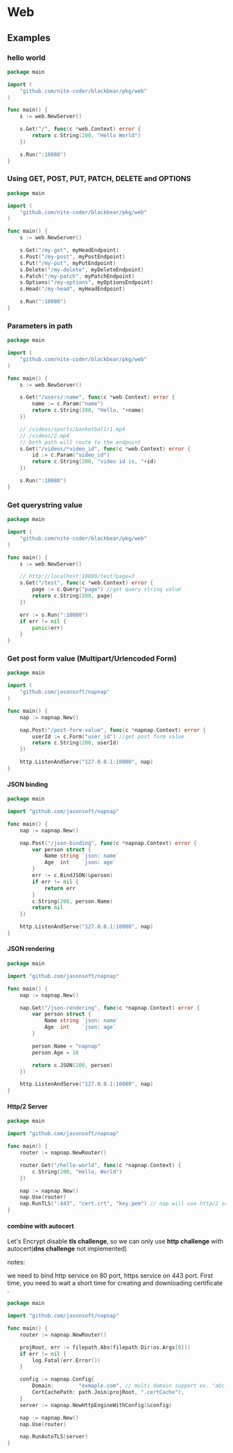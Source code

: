 # Web



## Examples

### hello world
```go
package main

import (
	"github.com/nite-coder/blackbear/pkg/web"
)

func main() {
	s := web.NewServer()

	s.Get("/", func(c *web.Context) error {
		return c.String(200, "Hello World")
	})

	s.Run(":10080")
}
```

### Using GET, POST, PUT, PATCH, DELETE and OPTIONS
```go
package main

import (
	"github.com/nite-coder/blackbear/pkg/web"
)

func main() {
	s := web.NewServer()

	s.Get("/my-get", myHeadEndpoint)
	s.Post("/my-post", myPostEndpoint)
	s.Put("/my-put", myPutEndpoint)
	s.Delete("/my-delete", myDeleteEndpoint)
	s.Patch("/my-patch", myPatchEndpoint)
	s.Options("/my-options", myOptionsEndpoint)
	s.Head("/my-head", myHeadEndpoint)

    s.Run(":10080")
}
```

### Parameters in path

```go
package main

import (
	"github.com/nite-coder/blackbear/pkg/web"
)

func main() {
	s := web.NewServer()

	s.Get("/users/:name", func(c *web.Context) error {
		name := c.Param("name")
		return c.String(200, "Hello, "+name)
	})

	// /videos/sports/basketball/1.mp4
	// /videos/2.mp4
	// both path will route to the endpoint
	s.Get("/videos/*video_id", func(c *web.Context) error {
		id := c.Param("video_id")
		return c.String(200, "video id is, "+id)
	})

	s.Run(":10080")
}
```

### Get querystring value
```go
package main

import (
	"github.com/nite-coder/blackbear/pkg/web"
)

func main() {
	s := web.NewServer()

	// http://localhost:10080/test?page=3
	s.Get("/test", func(c *web.Context) error {
		page := c.Query("page") //get query string value
		return c.String(200, page)
	})

	err := s.Run(":10080")
	if err != nil {
		panic(err)
	}
}
```

### Get post form value (Multipart/Urlencoded Form)
```go
package main

import (
	"github.com/jasonsoft/napnap"
)

func main() {
	nap := napnap.New()

	nap.Post("/post-form-value", func(c *napnap.Context) error {
		userId := c.Form("user_id") //get post form value
		return c.String(200, userId)
	})

	http.ListenAndServe("127.0.0.1:10080", nap)
}
```

#### JSON binding

```go
package main

import "github.com/jasonsoft/napnap"

func main() {
	nap := napnap.New()

	nap.Post("/json-binding", func(c *napnap.Context) error {
		var person struct {
			Name string `json: name`
			Age  int    `json: age`
		}
        err := c.BindJSON(&person)
        if err != nil {
            return err
        }
		c.String(200, person.Name)
        return nil
	})

	http.ListenAndServe("127.0.0.1:10080", nap)
}
```

#### JSON rendering

```go
package main

import "github.com/jasonsoft/napnap"

func main() {
	nap := napnap.New()

	nap.Get("/json-rendering", func(c *napnap.Context) error {
		var person struct {
			Name string `json: name`
			Age  int    `json: age`
		}

		person.Name = "napnap"
		person.Age = 18

		return c.JSON(200, person)
	})

	http.ListenAndServe("127.0.0.1:10080", nap) 
}
```

#### Http/2 Server

```go
package main

import "github.com/jasonsoft/napnap"

func main() {
	router := napnap.NewRouter()

	router.Get("/hello-world", func(c *napnap.Context) {
		c.String(200, "Hello, World")
	})

	nap := napnap.New()
	nap.Use(router)
	nap.RunTLS(":443", "cert.crt", "key.pem") // nap will use http/2 server as default
}
```

#### combine with autocert

Let's Encrypt disable **tls challenge**, so we can only use **http challenge** with autocert(**dns challenge** not implemented)

notes:

we need to bind http service on 80 port, https service on 443 port. First time, you need to wait a short time for creating and downloading certificate .

```go
package main

import "github.com/jasonsoft/napnap"

func main() {
	router := napnap.NewRouter()

	projRoot, err := filepath.Abs(filepath.Dir(os.Args[0]))
	if err != nil {
		log.Fatal(err.Error())
	}

	config := napnap.Config{
		Domain:        "exmaple.com", // multi domain support ex. "abc.com, 123.com"
		CertCachePath: path.Join(projRoot, ".certCache"),
	}
	server := napnap.NewHttpEngineWithConfig(&config)

	nap := napnap.New()
	nap.Use(router)

	nap.RunAutoTLS(server)
}
```

